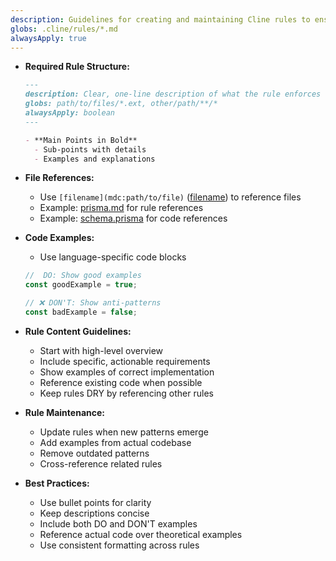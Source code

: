 ```yaml
---
description: Guidelines for creating and maintaining Cline rules to ensure consistency and effectiveness.
globs: .cline/rules/*.md
alwaysApply: true
---
```


- **Required Rule Structure:**
  ```markdown
  ---
  description: Clear, one-line description of what the rule enforces
  globs: path/to/files/*.ext, other/path/**/*
  alwaysApply: boolean
  ---

  - **Main Points in Bold**
    - Sub-points with details
    - Examples and explanations
  ```

- **File References:**
  - Use `[filename](mdc:path/to/file)` ([filename](mdc:filename)) to reference files
  - Example: [prisma.md](.clinerules/prisma.md) for rule references
  - Example: [schema.prisma](mdc:prisma/schema.prisma) for code references

- **Code Examples:**
  - Use language-specific code blocks
  ```typescript
  //  DO: Show good examples
  const goodExample = true;
  
  // ❌ DON'T: Show anti-patterns
  const badExample = false;
  ```

- **Rule Content Guidelines:**
  - Start with high-level overview
  - Include specific, actionable requirements
  - Show examples of correct implementation
  - Reference existing code when possible
  - Keep rules DRY by referencing other rules

- **Rule Maintenance:**
  - Update rules when new patterns emerge
  - Add examples from actual codebase
  - Remove outdated patterns
  - Cross-reference related rules

- **Best Practices:**
  - Use bullet points for clarity
  - Keep descriptions concise
  - Include both DO and DON'T examples
  - Reference actual code over theoretical examples
  - Use consistent formatting across rules 
